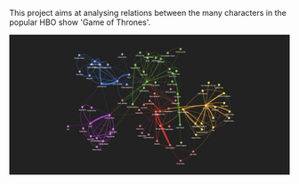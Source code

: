 This project aims at analysing relations between the many characters in the popular HBO show 'Game of Thrones'.

<body>
    <div class="box">
      <img src="https://github.com/lmw2109/GoT_network/blob/main/Results/Season_graphs/Season5_repo_template.png" alt="Season 5"/>
    </div>
  </body>